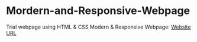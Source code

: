 # Mordern-and-Responsive-Webpage
 Trial webpage using HTML & CSS
 Modern & Responsive Webpage:
 [Website URL](https://dhavalboi-2310.github.io/modernrespWebPage/)
